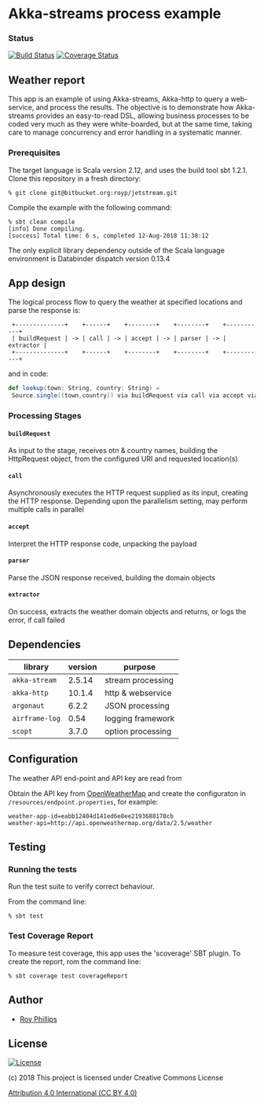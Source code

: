 # Akka-streams process example
### Status
[![Build Status](https://travis-ci.org/sothach/jetstream.png)](https://travis-ci.org/sothach/jetstream)
[![Coverage Status](https://coveralls.io/repos/github/sothach/jetstream/badge.svg?branch=master)](https://coveralls.io/github/sothach/jetstream?branch=master)

## Weather report
This app is an example of using Akka-streams, Akka-http to query a web-service, and process the results.
The objective is to demonstrate how Akka-streams provides an easy-to-read DSL, allowing business processes to be 
coded very much as they were white-boarded, but at the same time, taking care to manage concurrency and error handling
in a systematic manner.
### Prerequisites 
The target language is Scala version 2.12, and uses the build tool sbt 1.2.1.
Clone this repository in a fresh directory:
```git
% git clone git@bitbucket.org:royp/jetstream.git
```
Compile the example with the following command:
```sbtshell
% sbt clean compile
[info] Done compiling.
[success] Total time: 6 s, completed 12-Aug-2018 11:38:12
```
The only explicit library dependency outside of the Scala language environment is Databinder dispatch version 0.13.4

## App design

The logical process flow to query the weather at specified locations and parse the response is:
```
 +--------------+    +------+    +--------+    +--------+    +-----------+ 
 | buildRequest | -> | call | -> | accept | -> | parser | -> | extractor |             
 +--------------+    +------+    +--------+    +--------+    +-----------+  
```
and in code:
```scala
def lookup(town: String, country: String) =
 Source.single((town,country)) via buildRequest via call via accept via parser via diversion runWith Sink.seq
```
### Processing Stages
#### `buildRequest`
As input to the stage, receives otn & country names, building the HttpRequest object, from the configured URI and requested location(s)
#### `call`
Asynchronously executes the HTTP request supplied as its input, creating the HTTP response.  Depending upon the parallelism setting,
may perform multiple calls in parallel
#### `accept`
Interpret the HTTP response code, unpacking the payload
#### `parser`
Parse the JSON response received, building the domain objects
#### `extractor`
On success, extracts the weather domain objects and returns, or logs the error, if call failed

## Dependencies

| library        | version  | purpose           |
|----------------|----------|-------------------|
| `akka-stream`  |  2.5.14  | stream processing |
| `akka-http`    |  10.1.4  | http & webservice |
| `argonaut`     |   6.2.2  | JSON processing   |
| `airframe-log` |    0.54  | logging framework |
| `scopt`        |   3.7.0  | option processing |

## Configuration
The weather API end-point and API key are read from 

Obtain the API key from [OpenWeatherMap](https://openweathermap.org/appid) and create the configuraton in
`/resources/endpoint.properties`, for example:
```properties
weather-app-id=eabb12404d141ed6e8ee2193688178cb
weather-api=http://api.openweathermap.org/data/2.5/weather
```



## Testing
### Running the tests
Run the test suite to verify correct behaviour.  

From the command line:
```sbtshell
% sbt test
```
### Test Coverage Report
To measure test coverage, this app uses the 'scoverage' SBT plugin.
To create the report, rom the command line:
```sbtshell
% sbt coverage test coverageReport
```

## Author
* [Roy Phillips](mailto:phillips.roy@gmail.com)

## License
[![License](https://licensebuttons.net/l/by/3.0/88x31.png)](https://creativecommons.org/licenses/by/4.0/) 

(c) 2018 This project is licensed under Creative Commons License

[Attribution 4.0 International (CC BY 4.0)](file:LICENSE.md)
